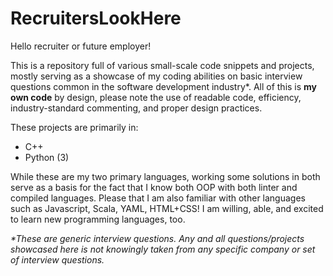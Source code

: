 # RecruitersLookHere
Hello recruiter or future employer! 


This is a repository full of various small-scale code snippets and projects, mostly serving as a showcase of my coding abilities on basic interview questions common in the software development industry*. All of this is **my own code** by design, please note the use of readable code, efficiency, industry-standard commenting, and proper design practices.

These projects are primarily in:
  - C++
  - Python (3)


While these are my two primary languages, working some solutions in both serve as a basis for the fact that I know both OOP with both linter and compiled languages. Please that I am also familiar with other languages such as Javascript, Scala, YAML, HTML+CSS! I am willing, able, and excited to learn new programming languages, too. 




*\*These are generic interview questions. Any and all questions/projects showcased here is not knowingly taken from any specific company or set of interview questions.*
